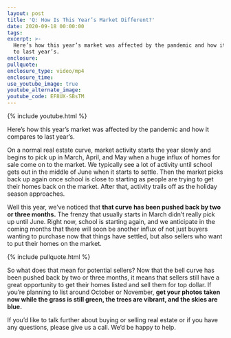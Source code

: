 ```yaml
---
layout: post
title: 'Q: How Is This Year’s Market Different?'
date: 2020-09-18 00:00:00
tags:
excerpt: >-
  Here’s how this year’s market was affected by the pandemic and how it compares
  to last year’s.
enclosure:
pullquote:
enclosure_type: video/mp4
enclosure_time:
use_youtube_image: true
youtube_alternate_image:
youtube_code: EF8UX-SBsTM
---
```


{% include youtube.html %}

Here’s how this year’s market was affected by the pandemic and how it compares to last year’s.

On a normal real estate curve, market activity starts the year slowly and begins to pick up in March, April, and May when a huge influx of homes for sale come on to the market. We typically see a lot of activity until school gets out in the middle of June when it starts to settle. Then the market picks back up again once school is close to starting as people are trying to get their homes back on the market. After that, activity trails off as the holiday season approaches.

Well this year, we’ve noticed that **that curve has been pushed back by two or three months.** The frenzy that usually starts in March didn’t really pick up until June. Right now, school is starting again, and we anticipate in the coming months that there will soon be another influx of not just buyers wanting to purchase now that things have settled, but also sellers who want to put their homes on the market.

{% include pullquote.html %}

So what does that mean for potential sellers? Now that the bell curve has been pushed back by two or three months, it means that sellers still have a great opportunity to get their homes listed and sell them for top dollar. If you’re planning to list around October or November, **get your photos taken now while the grass is still green, the trees are vibrant, and the skies are blue.**

If you’d like to talk further about buying or selling real estate or if you have any questions, please give us a call. We’d be happy to help.
